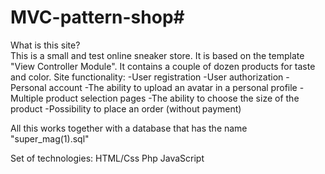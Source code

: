 # MVC-pattern-shop# 

What is this site?
<br>
This is a small and test online sneaker store. It is based on the template "View Controller Module". It contains a couple of dozen products for taste and color.
Site functionality:
-User registration
-User authorization
-Personal account
-The ability to upload an avatar in a personal profile
-Multiple product selection pages
-The ability to choose the size of the product
-Possibility to place an order (without payment)

All this works together with a database that has the name "super_mag(1).sql"

Set of technologies:
HTML/Css
Php
JavaScript
